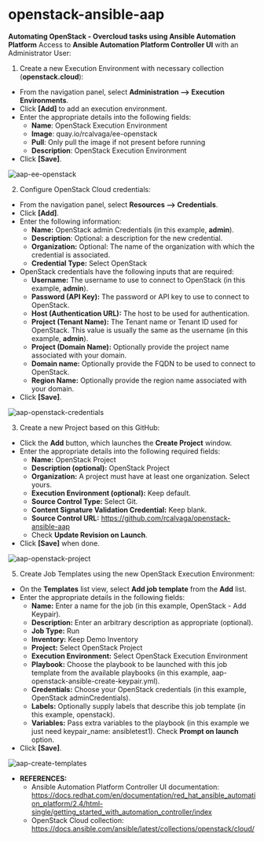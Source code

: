 # openstack-ansible-aap
**Automating OpenStack - Overcloud tasks using Ansible Automation Platform**
Access to **Ansible Automation Platform Controller UI** with an Administrator User:
1. Create a new Execution Environment with necessary collection (**openstack.cloud**):
 - From the navigation panel, select **Administration --> Execution Environments**.
 - Click **[Add]** to add an execution environment.
 - Enter the appropriate details into the following fields:
     - **Name**: OpenStack Execution Environment
     - **Image**: quay.io/rcalvaga/ee-openstack
     - **Pull**: Only pull the image if not present before running
     - **Description**: OpenStack Execution Environment
 - Click **[Save]**.
   
![aap-ee-openstack](https://github.com/user-attachments/assets/dbaedcba-6704-432f-9073-ff8f0eeb47b4)

2. Configure OpenStack Cloud credentials:
 - From the navigation panel, select **Resources --> Credentials**.
 - Click **[Add]**.
 - Enter the following information:
     - **Name:** OpenStack admin Credentials (in this example, **admin**).
     - **Description**: Optional: a description for the new credential.
     - **Organization:** Optional: The name of the organization with which the credential is associated.
     - **Credential Type:** Select OpenStack
 - OpenStack credentials have the following inputs that are required:
     - **Username:** The username to use to connect to OpenStack (in this example, **admin**).
     - **Password (API Key):** The password or API key to use to connect to OpenStack.
     - **Host (Authentication URL):** The host to be used for authentication.
     - **Project (Tenant Name):** The Tenant name or Tenant ID used for OpenStack. This value is usually the same as the username (in this example, **admin**).
     - **Project (Domain Name):** Optionally provide the project name associated with your domain.
     - **Domain name:** Optionally provide the FQDN to be used to connect to OpenStack.
     - **Region Name:** Optionally provide the region name associated with your domain.
 - Click **[Save]**.

![aap-openstack-credentials](https://github.com/user-attachments/assets/b4c32ecb-3f0c-4af9-8f6a-79b72c541248)

3. Create a new Project based on this GitHub:
 - Click the **Add** button, which launches the **Create Project** window.
 - Enter the appropriate details into the following required fields:
     - **Name:** OpenStack Project
     - **Description (optional):** OpenStack Project
     - **Organization:** A project must have at least one organization. Select yours.
     - **Execution Environment (optional):** Keep default.
     - **Source Control Type:** Select Git.
     - **Content Signature Validation Credential:** Keep blank.
     - **Source Control URL:** https://github.com/rcalvaga/openstack-ansible-aap
     - Check **Update Revision on Launch**.
- Click **[Save]** when done.
  
![aap-openstack-project](https://github.com/user-attachments/assets/5e9154f8-15a2-490b-9655-ea05db9b8a46)

5. Create Job Templates using the new OpenStack Execution Environment:
 - On the **Templates** list view, select **Add job template** from the **Add** list.
 - Enter the appropriate details in the following fields:
     - **Name:** Enter a name for the job (in this example, OpenStack - Add Keypair).
     - **Description:** Enter an arbitrary description as appropriate (optional).
     - **Job Type:** Run
     - **Inventory:** Keep Demo Inventory
     - **Project:** Select OpenStack Project
     - **Execution Environment:** Select OpenStack Execution Environment
     - **Playbook:** Choose the playbook to be launched with this job template from the available playbooks (in this example, aap-openstack-ansible-create-keypair.yml).
     - **Credentials:** Choose your OpenStack credentials (in this example, OpenStack adminCredentials).
     - **Labels:** Optionally supply labels that describe this job template (in this example, openstack).
     - **Variables:** Pass extra variables to the playbook (in this example we just need keypair_name: ansibletest1). Check **Prompt on launch** option.
 - Click **[Save]**.

![aap-create-templates](https://github.com/user-attachments/assets/f7d0996e-07fd-43a0-bb66-7197282b6da6)

- **REFERENCES:**
    - Ansible Automation Platform Controller UI documentation: https://docs.redhat.com/en/documentation/red_hat_ansible_automation_platform/2.4/html-single/getting_started_with_automation_controller/index
    - OpenStack Cloud collection: https://docs.ansible.com/ansible/latest/collections/openstack/cloud/

